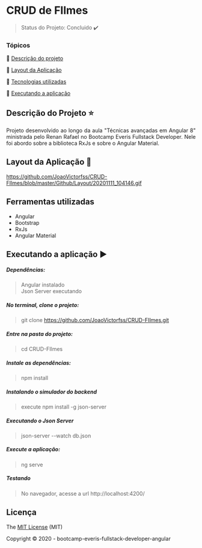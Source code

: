 # CRUD de FIlmes
> Status do Projeto: Concluido :heavy_check_mark:

### Tópicos 

:small_blue_diamond: [Descrição do projeto](#descrição-do-projeto-star)

:small_blue_diamond: [Layout da Aplicação](#layout-da-aplicação-dash)

:small_blue_diamond: [Tecnologias utilizadas](#tecnologias-utilizadas)

:small_blue_diamond: [Executando a aplicação](#executando-a-aplicação-arrow_forward)

## Descrição do Projeto :star:
<p align="justify"> 
  Projeto desenvolvido ao longo da aula "Técnicas avançadas em Angular 8" ministrada pelo  Renan Rafael no Bootcamp Everis Fullstack Developer. Nele foi abordo sobre a biblioteca RxJs e sobre o Angular Material.
</p>


## Layout da Aplicação :dash:

https://github.com/JoaoVictorfss/CRUD-FIlmes/blob/master/Github/Layout/20201111_104146.gif

## Ferramentas utilizadas
  - Angular
  - Bootstrap
  - RxJs
  - Angular Material

## Executando a aplicação :arrow_forward:
  ##### Dependências:
  > Angular instalado<br>
  > Json Server executando
  ##### No terminal, clone o projeto:
   > git clone https://github.com/JoaoVictorfss/CRUD-FIlmes.git
  
  ##### Entre na pasta do projeto:
   > cd CRUD-FIlmes

  ##### Instale as dependências:
   > npm install
 
  ##### Instalando o simulador do backend
  >  execute npm install -g json-server
  
  ##### Executando o Json Server
  >  json-server --watch db.json
  
  ##### Execute a aplicação:
   > ng serve
  
  ##### Testando
  > No navegador, acesse a url http://localhost:4200/
  
  ## Licença 
  The [MIT License]() (MIT)

  Copyright :copyright: 2020 - bootcamp-everis-fullstack-developer-angular
